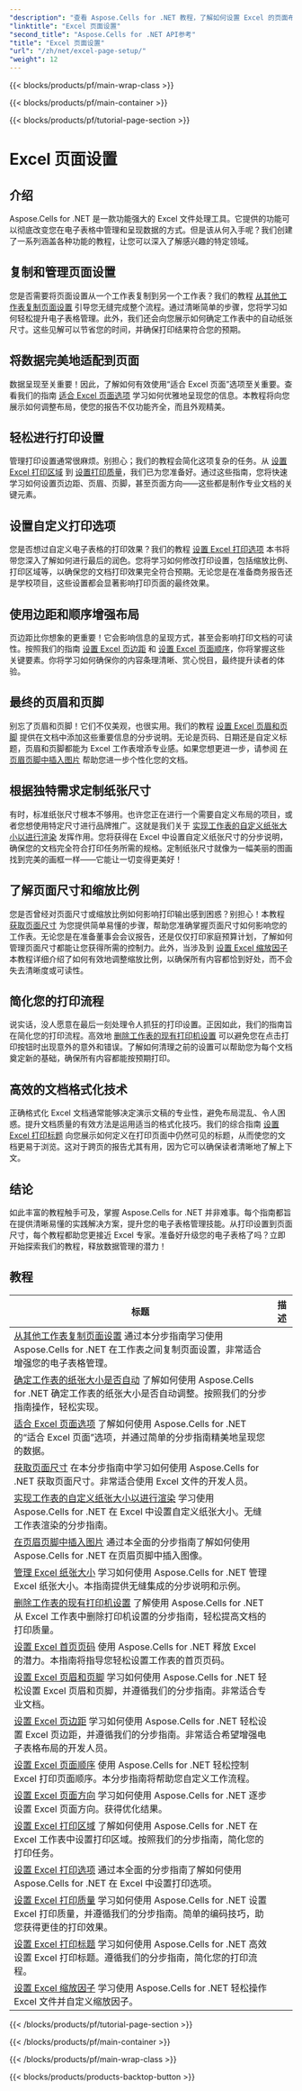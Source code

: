 ```yaml
---
"description": "查看 Aspose.Cells for .NET 教程，了解如何设置 Excel 的页面布局。轻松自定义您的 Excel 文件。"
"linktitle": "Excel 页面设置"
"second_title": "Aspose.Cells for .NET API参考"
"title": "Excel 页面设置"
"url": "/zh/net/excel-page-setup/"
"weight": 12
---
```


{{< blocks/products/pf/main-wrap-class >}}

{{< blocks/products/pf/main-container >}}

{{< blocks/products/pf/tutorial-page-section >}}

# Excel 页面设置

## 介绍

Aspose.Cells for .NET 是一款功能强大的 Excel 文件处理工具。它提供的功能可以彻底改变您在电子表格中管理和呈现数据的方式。但是该从何入手呢？我们创建了一系列涵盖各种功能的教程，让您可以深入了解感兴趣的特定领域。

## 复制和管理页面设置  
您是否需要将页面设置从一个工作表复制到另一个工作表？我们的教程 [从其他工作表复制页面设置](./copy-page-setup-settings-from-other-worksheet/) 引导您无缝完成整个流程。通过清晰简单的步骤，您将学习如何轻松提升电子表格管理。此外，我们还会向您展示如何确定工作表中的自动纸张尺寸。这些见解可以节省您的时间，并确保打印结果符合您的预期。

## 将数据完美地适配到页面  
数据呈现至关重要！因此，了解如何有效使用“适合 Excel 页面”选项至关重要。查看我们的指南 [适合 Excel 页面选项](./fit-to-excel-pages-options/) 学习如何优雅地呈现您的信息。本教程将向您展示如何调整布局，使您的报告不仅功能齐全，而且外观精美。 

## 轻松进行打印设置  
管理打印设置通常很麻烦。别担心；我们的教程会简化这项复杂的任务。从 [设置 Excel 打印区域](./set-excel-print-area/) 到 [设置打印质量](./set-excel-print-quality/)，我们已为您准备好。通过这些指南，您将快速学习如何设置页边距、页眉、页脚，甚至页面方向——这些都是制作专业文档的关键元素。

## 设置自定义打印选项 

您是否想过自定义电子表格的打印效果？我们的教程 [设置 Excel 打印选项](./set-excel-print-options/) 本书将带您深入了解如何进行最后的润色。您将学习如何修改打印设置，包括缩放比例、打印区域等，以确保您的文档打印效果完全符合预期。无论您是在准备商务报告还是学校项目，这些设置都会显著影响打印页面的最终效果。

## 使用边距和顺序增强布局 

页边距比你想象的更重要！它会影响信息的呈现方式，甚至会影响打印文档的可读性。按照我们的指南 [设置 Excel 页边距](./set-excel-margins/) 和 [设置 Excel 页面顺序](./set-excel-page-order/)，你将掌握这些关键要素。你将学习如何确保你的内容条理清晰、赏心悦目，最终提升读者的体验。

## 最终的页眉和页脚 

别忘了页眉和页脚！它们不仅美观，也很实用。我们的教程 [设置 Excel 页眉和页脚](./set-excel-headers-and-footers/) 提供在文档中添加这些重要信息的分步说明。无论是页码、日期还是自定义标题，页眉和页脚都能为 Excel 工作表增添专业感。如果您想更进一步，请参阅 [在页眉页脚中插入图片](./insert-image-in-header-footer/) 帮助您进一步个性化您的文档。

## 根据独特需求定制纸张尺寸

有时，标准纸张尺寸根本不够用。也许您正在进行一个需要自定义布局的项目，或者您想使用特定尺寸进行品牌推广。这就是我们关于 [实现工作表的自定义纸张大小以进行渲染](./implement-custom-paper-size-of-worksheet-for-rendering/) 发挥作用。您将获得在 Excel 中设置自定义纸张尺寸的分步说明，确保您的文档完全符合打印任务所需的规格。定制纸张尺寸就像为一幅美丽的图画找到完美的画框一样——它能让一切变得更美好！

## 了解页面尺寸和缩放比例

您是否曾经对页面尺寸或缩放比例如何影响打印输出感到困惑？别担心！本教程 [获取页面尺寸](./get-page-dimensions/) 为您提供简单易懂的步骤，帮助您准确掌握页面尺寸如何影响您的工作表。无论您是在准备董事会会议报告，还是仅仅打印家庭预算计划，了解如何管理页面尺寸都能让您获得所需的控制力。此外，当涉及到 [设置 Excel 缩放因子](./set-excel-scaling-factor/)本教程详细介绍了如何有效地调整缩放比例，以确保所有内容都恰到好处，而不会失去清晰度或可读性。 

## 简化您的打印流程 

说实话，没人愿意在最后一刻处理令人抓狂的打印设置。正因如此，我们的指南旨在简化您的打印流程。高效地 [删除工作表的现有打印机设置](./remove-existing-printer-settings-of-worksheets/) 可以避免您在点击打印按钮时出现意外的意外和错误。了解如何清理之前的设置可以帮助您为每个文档奠定新的基础，确保所有内容都能按预期打印。

## 高效的文档格式化技术

正确格式化 Excel 文档通常能够决定演示文稿的专业性，避免布局混乱、令人困惑。提升文档质量的有效方法是运用适当的格式化技巧。我们的综合指南 [设置 Excel 打印标题](./set-excel-print-title/) 向您展示如何定义在打印页面中仍然可见的标题，从而使您的文档更易于浏览。这对于跨页的报告尤其有用，因为它可以确保读者清晰地了解上下文。

## 结论 

如此丰富的教程触手可及，掌握 Aspose.Cells for .NET 并非难事。每个指南都旨在提供清晰易懂的实践解决方案，提升您的电子表格管理技能。从打印设置到页面尺寸，每个教程都助您更接近 Excel 专家。准备好升级您的电子表格了吗？立即开始探索我们的教程，释放数据管理的潜力！ 


## 教程 
标题 | 描述 |
| --- | --- |
| [从其他工作表复制页面设置](./copy-page-setup-settings-from-other-worksheet/) 通过本分步指南学习使用 Aspose.Cells for .NET 在工作表之间复制页面设置，非常适合增强您的电子表格管理。|  
| [确定工作表的纸张大小是否自动](./determine-if-paper-size-of-worksheet-is-automatic/) 了解如何使用 Aspose.Cells for .NET 确定工作表的纸张大小是否自动调整。按照我们的分步指南操作，轻松实现。|  
| [适合 Excel 页面选项](./fit-to-excel-pages-options/) 了解如何使用 Aspose.Cells for .NET 的“适合 Excel 页面”选项，并通过简单的分步指南精美地呈现您的数据。|  
| [获取页面尺寸](./get-page-dimensions/) 在本分步指南中学习如何使用 Aspose.Cells for .NET 获取页面尺寸。非常适合使用 Excel 文件的开发人员。|  
| [实现工作表的自定义纸张大小以进行渲染](./implement-custom-paper-size-of-worksheet-for-rendering/) 学习使用 Aspose.Cells for .NET 在 Excel 中设置自定义纸张大小。无缝工作表渲染的分步指南。|  
| [在页眉页脚中插入图片](./insert-image-in-header-footer/) 通过本全面的分步指南了解如何使用 Aspose.Cells for .NET 在页眉页脚中插入图像。|  
| [管理 Excel 纸张大小](./manage-excel-paper-size/) 学习如何使用 Aspose.Cells for .NET 管理 Excel 纸张大小。本指南提供无缝集成的分步说明和示例。|  
| [删除工作表的现有打印机设置](./remove-existing-printer-settings-of-worksheets/) 了解使用 Aspose.Cells for .NET 从 Excel 工作表中删除打印机设置的分步指南，轻松提高文档的打印质量。|  
| [设置 Excel 首页页码](./set-excel-first-page-number/) 使用 Aspose.Cells for .NET 释放 Excel 的潜力。本指南将指导您轻松设置工作表的首页页码。|  
| [设置 Excel 页眉和页脚](./set-excel-headers-and-footers/) 学习如何使用 Aspose.Cells for .NET 轻松设置 Excel 页眉和页脚，并遵循我们的分步指南。非常适合专业文档。|  
| [设置 Excel 页边距](./set-excel-margins/) 学习如何使用 Aspose.Cells for .NET 轻松设置 Excel 页边距，并遵循我们的分步指南。非常适合希望增强电子表格布局的开发人员。|  
| [设置 Excel 页面顺序](./set-excel-page-order/) 使用 Aspose.Cells for .NET 轻松控制 Excel 打印页面顺序。本分步指南将帮助您自定义工作流程。|  
| [设置 Excel 页面方向](./set-excel-page-orientation/) 学习如何使用 Aspose.Cells for .NET 逐步设置 Excel 页面方向。获得优化结果。|  
| [设置 Excel 打印区域](./set-excel-print-area/) 了解如何使用 Aspose.Cells for .NET 在 Excel 工作表中设置打印区域。按照我们的分步指南，简化您的打印任务。|  
| [设置 Excel 打印选项](./set-excel-print-options/) 通过本全面的分步指南了解如何使用 Aspose.Cells for .NET 在 Excel 中设置打印选项。|  
| [设置 Excel 打印质量](./set-excel-print-quality/) 学习如何使用 Aspose.Cells for .NET 设置 Excel 打印质量，并遵循我们的分步指南。简单的编码技巧，助您获得更佳的打印效果。|  
| [设置 Excel 打印标题](./set-excel-print-title/) 学习如何使用 Aspose.Cells for .NET 高效设置 Excel 打印标题。遵循我们的分步指南，简化您的打印流程。|  
| [设置 Excel 缩放因子](./set-excel-scaling-factor/) 学习使用 Aspose.Cells for .NET 轻松操作 Excel 文件并自定义缩放因子。|  

{{< /blocks/products/pf/tutorial-page-section >}}

{{< /blocks/products/pf/main-container >}}

{{< /blocks/products/pf/main-wrap-class >}}

{{< blocks/products/products-backtop-button >}}